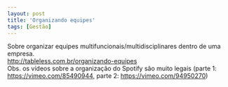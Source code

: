 ```yaml
---
layout: post
title: 'Organizando equipes'
tags: [Gestão]
---
```


Sobre organizar equipes multifuncionais/multidisciplinares dentro de uma empresa.<br>
<http://tableless.com.br/organizando-equipes><br>
Obs. os vídeos sobre a organização do Spotify são muito legais (parte 1: <https://vimeo.com/85490944>, parte 2: <https://vimeo.com/94950270>)
